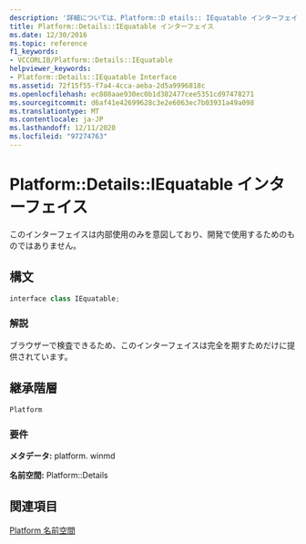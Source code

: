 ```yaml
---
description: '詳細については、Platform::D etails:: IEquatable インターフェイスに関するページを参照してください。'
title: Platform::Details::IEquatable インターフェイス
ms.date: 12/30/2016
ms.topic: reference
f1_keywords:
- VCCORLIB/Platform::Details::IEquatable
helpviewer_keywords:
- Platform::Details::IEquatable Interface
ms.assetid: 72f15f55-f7a4-4cca-aeba-2d5a9996818c
ms.openlocfilehash: ec808aae930ec0b1d382477cee5351cd97478271
ms.sourcegitcommit: d6af41e42699628c3e2e6063ec7b03931a49a098
ms.translationtype: MT
ms.contentlocale: ja-JP
ms.lasthandoff: 12/11/2020
ms.locfileid: "97274763"
---
```

# <a name="platformdetailsiequatable-interface"></a>Platform::Details::IEquatable インターフェイス

このインターフェイスは内部使用のみを意図しており、開発で使用するためのものではありません。

## <a name="syntax"></a>構文

```cpp
interface class IEquatable;
```

### <a name="remarks"></a>解説

ブラウザーで検査できるため、このインターフェイスは完全を期すためだけに提供されています。

## <a name="inheritance-hierarchy"></a>継承階層

`Platform`

### <a name="requirements"></a>要件

**メタデータ:** platform. winmd

**名前空間:** Platform::Details

## <a name="see-also"></a>関連項目

[Platform 名前空間](platform-namespace-c-cx.md)
